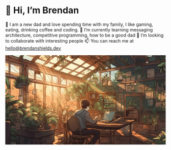 # 👋 Hi, I’m Brendan
👀 I am a new dad and love spending time with my family, I like gaming, eating, drinking coffee and coding.
🌱 I’m currently learning messaging architecture, competitive programming, how to be a good dad
💞️ I’m looking to collaborate with interesting people
📫 You can reach me at hello@brendanshields.dev

![man in cafe working on laptop](https://github.com/BrendanShields/BrendanShields/blob/main/readme_img_1.png?raw=true)
<!---
BrendanShields/BrendanShields is a ✨ special ✨ repository because its `README.md` (this file) appears on your GitHub profile.
You can click the Preview link to take a look at your changes.
--->

